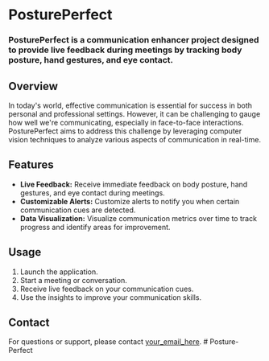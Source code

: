 # PosturePerfect 

### PosturePerfect is a communication enhancer project designed to provide live feedback during meetings by tracking body posture, hand gestures, and eye contact. 

## Overview

In today's world, effective communication is essential for success in both personal and professional settings. However, it can be challenging to gauge how well we're communicating, especially in face-to-face interactions. PosturePerfect aims to address this challenge by leveraging computer vision techniques to analyze various aspects of communication in real-time.

## Features

- **Live Feedback:** Receive immediate feedback on body posture, hand gestures, and eye contact during meetings.
- **Customizable Alerts:** Customize alerts to notify you when certain communication cues are detected.
- **Data Visualization:** Visualize communication metrics over time to track progress and identify areas for improvement.



## Usage

1. Launch the application.
2. Start a meeting or conversation.
3. Receive live feedback on your communication cues.
4. Use the insights to improve your communication skills.

## Contact

For questions or support, please contact [your_email_here](mailto:your_email@example.com).
#   P o s t u r e - P e r f e c t 
 
 
